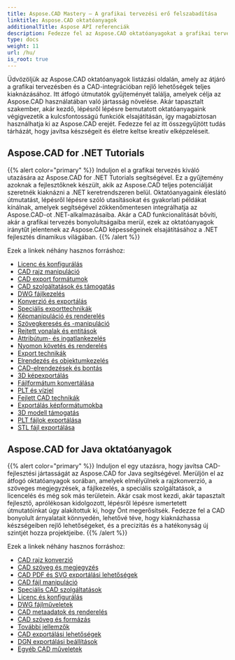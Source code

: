 ```yaml
---
title: Aspose.CAD Mastery – A grafikai tervezési erő felszabadítása
linktitle: Aspose.CAD oktatóanyagok
additionalTitle: Aspose API referenciák
description: Fedezze fel az Aspose.CAD oktatóanyagokat a grafikai tervezés elsajátítására. Növelje készségeit a CAD-integrációról szóló, lépésről lépésre szóló útmutatókkal, és engedje szabadjára kreatív potenciálját.
type: docs
weight: 11
url: /hu/
is_root: true
---
```


Üdvözöljük az Aspose.CAD oktatóanyagok listázási oldalán, amely az átjáró a grafikai tervezésben és a CAD-integrációban rejlő lehetőségek teljes kiaknázásához. Itt átfogó útmutatók gyűjteményét találja, amelyek célja az Aspose.CAD használatában való jártasság növelése. Akár tapasztalt szakember, akár kezdő, lépésről lépésre bemutatott oktatóanyagaink végigvezetik a kulcsfontosságú funkciók elsajátításán, így magabiztosan használhatja ki az Aspose.CAD erejét. Fedezze fel az itt összegyűjtött tudás tárházát, hogy javítsa készségeit és életre keltse kreatív elképzeléseit.

## Aspose.CAD for .NET Tutorials
{{% alert color="primary" %}}
Induljon el a grafikai tervezés kiváló utazására az Aspose.CAD for .NET Tutorials segítségével. Ez a gyűjtemény azoknak a fejlesztőknek készült, akik az Aspose.CAD teljes potenciálját szeretnék kiaknázni a .NET keretrendszeren belül. Oktatóanyagaink éleslátó útmutatást, lépésről lépésre szóló utasításokat és gyakorlati példákat kínálnak, amelyek segítségével zökkenőmentesen integrálhatja az Aspose.CAD-ot .NET-alkalmazásaiba. Akár a CAD funkcionalitását bővíti, akár a grafikai tervezés bonyolultságaiba merül, ezek az oktatóanyagok iránytűt jelentenek az Aspose.CAD képességeinek elsajátításához a .NET fejlesztés dinamikus világában.
{{% /alert %}}

Ezek a linkek néhány hasznos forráshoz:
 
- [Licenc és konfigurálás](./net/licensing-and-configuration/)
- [CAD rajz manipuláció](./net/cad-drawing-manipulation/)
- [CAD export formátumok](./net/cad-export-formats/)
- [CAD szolgáltatások és támogatás](./net/cad-features-and-support/)
- [DWG fájlkezelés](./net/dwg-file-manipulation/)
- [Konverzió és exportálás](./net/conversion-and-export/)
- [Speciális exporttechnikák](./net/advanced-export-techniques/)
- [Képmanipuláció és renderelés](./net/image-manipulation-and-rendering/)
- [Szövegkeresés és -manipuláció](./net/text-search-and-manipulation/)
- [Rejtett vonalak és entitások](./net/hidden-lines-and-entities/)
- [Attribútum- és ingatlankezelés](./net/attribute-and-property-management/)
- [Nyomon követés és renderelés](./net/tracking-and-rendering/)
- [Export technikák](./net/export-techniques/)
- [Elrendezés és objektumkezelés](./net/layout-and-object-handling/)
- [CAD-elrendezések és bontás](./net/cad-layouts-and-decomposition/)
- [3D képexportálás](./net/3d-image-export/)
- [Fájlformátum konvertálása](./net/file-format-conversion/)
- [PLT és vízjel](./net/plt-and-watermarking/)
- [Fejlett CAD technikák](./net/advanced-cad-techniques/)
- [Exportálás képformátumokba](./net/exporting-to-image-formats/)
- [3D modell támogatás](./net/3d-model-support/)
- [PLT fájlok exportálása](./net/exporting-plt-files/)
- [STL fájl exportálása](./net/stl-file-export/)


## Aspose.CAD for Java oktatóanyagok
{{% alert color="primary" %}}
Induljon el egy utazásra, hogy javítsa CAD-fejlesztési jártasságát az Aspose.CAD for Java segítségével. Merüljön el az átfogó oktatóanyagok sorában, amelyek elmélyülnek a rajzkonverzió, a szöveges megjegyzések, a fájlkezelés, a speciális szolgáltatások, a licencelés és még sok más területein. Akár csak most kezdi, akár tapasztalt fejlesztő, aprólékosan kidolgozott, lépésről lépésre ismertetett útmutatóinkat úgy alakítottuk ki, hogy Önt megerősítsék. Fedezze fel a CAD bonyolult árnyalatait könnyedén, lehetővé téve, hogy kiaknázhassa készségeiben rejlő lehetőségeket, és a precizitás és a hatékonyság új szintjét hozza projektjeibe.
{{% /alert %}}

Ezek a linkek néhány hasznos forráshoz:
 
- [CAD rajz konverzió](./java/cad-drawing-conversion/)
- [CAD szöveg és megjegyzés](./java/cad-text-and-annotation/)
- [CAD PDF és SVG exportálási lehetőségek](./java/cad-to-pdf-and-svg-export-options/)
- [CAD fájl manipuláció](./java/cad-file-manipulation/)
- [Speciális CAD szolgáltatások](./java/advanced-cad-features/)
- [Licenc és konfigurálás](./java/licensing-and-configuration/)
- [DWG fájlműveletek](./java/dwg-file-operations/)
- [CAD metaadatok és renderelés](./java/cad-meta-data-and-rendering/)
- [CAD szöveg és formázás](./java/cad-text-and-formatting/)
- [További jellemzők](./java/additional-features/)
- [CAD exportálási lehetőségek](./java/cad-export-options/)
- [DGN exportálási beállítások](./java/dgn-export-options/)
- [Egyéb CAD műveletek](./java/other-cad-operations/)



